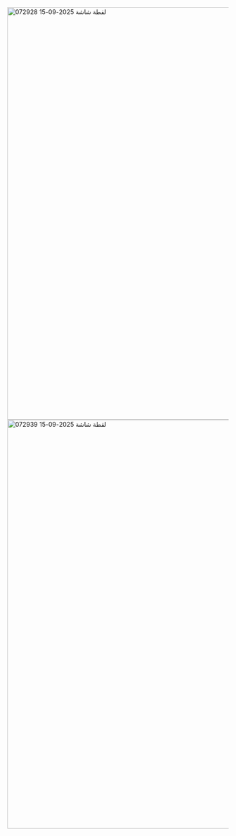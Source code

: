 <img width="1720" height="937" alt="لقطة شاشة 2025-09-15 072928" src="https://github.com/user-attachments/assets/03eddbef-2555-4793-bf76-40c6f06eb6ee" />
<img width="1812" height="929" alt="لقطة شاشة 2025-09-15 072939" src="https://github.com/user-attachments/assets/d3f4db5c-a61c-4223-821c-1c994a7b6dcc" />
